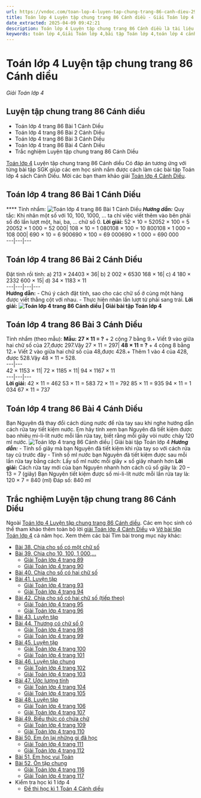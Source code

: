 ```yaml
---
url: https://vndoc.com/toan-lop-4-luyen-tap-chung-trang-86-canh-dieu-298047
title: Toán lớp 4 Luyện tập chung trang 86 Cánh diều - Giải Toán lớp 4 - VnDoc.com
date_extracted: 2025-04-09 09:42:21
description: Toán lớp 4 Luyện tập chung trang 86 Cánh diều là tài liệu tham khảo cho các em học sinh củng cố kỹ năng giải Toán SGK lớp 4.
keywords: toán lớp 4,Giải Toán lớp 4,bài tập Toán lớp 4,toán lớp 4 cánh diều,Giải toán lớp 4 cánh diều,Toán lớp 4 Tập 1,toán lớp 4 trang 86 cánh diều,Luyện tập chung trang 86 Cánh diều,Luyện tập chung trang 86 lớp 4,bài tập Luyện tập chung trang 86 Cánh diều,Giải sách Toán lớp 4,Bài tập Toán lớp 4 có lời giải,bài tập toán lớp 4 trang 86,toán lớp 4 Luyện tập chung trang 86,Luyện tập chung lớp 4
---
```


# Toán lớp 4 Luyện tập chung trang 86 Cánh diều
 _Giải Toán lớp 4_
## **Luyện tập chung trang 86 Cánh diều**
  * Toán lớp 4 trang 86 Bài 1 Cánh Diều
  * Toán lớp 4 trang 86 Bài 2 Cánh Diều
  * Toán lớp 4 trang 86 Bài 3 Cánh Diều
  * Toán lớp 4 trang 86 Bài 4 Cánh Diều
  * Trắc nghiệm Luyện tập chung trang 86 Cánh Diều

[Toán lớp 4](<https://vndoc.com/toan-lop4>) Luyện tập chung trang 86 Cánh diều Có đáp án tương ứng với từng bài tập SGK giúp các em học sinh nắm được cách làm các bài tập Toán lớp 4  sách Cánh Diều. Mời các bạn tham khảo giải [Toán lớp 4 Cánh Diều](<https://vndoc.com/toan-lop-4-canh-dieu>).
## **Toán lớp 4 trang 86 Bài 1 Cánh Diều**
**** Tính nhẩm:
![Toán lớp 4 trang 86 Bài 1 Cánh Diều](https://i.vdoc.vn/data/image/2023/05/31/giai-toan-lop-4-trang-86-tap-1.png)
_**Hướng dẫn:**_
Quy tắc: Khi nhân một số với 10, 100, 1000, ... ta chỉ việc viết thêm vào bên phải số đó lần lượt một, hai, ba, ... chữ số 0.
**Lời giải:**
52 × 10 = 52052 × 100 = 5 20052 × 1 000 = 52 000| 108 × 10 = 1 080108 × 100 = 10 800108 × 1 000 = 108 000| 690 × 10 = 6 900690 × 100 = 69 000690 × 1 000 = 690 000  
---|---|---  
## **Toán lớp 4 trang 86 Bài 2 Cánh Diều**
Đặt tính rồi tính:
a\) 213 × 24403 × 36| b\) 2 002 × 6530 168 × 16| c\) 4 180 × 2332 600 × 15| d\) 34 × 1183 × 11  
---|---|---|---  
**Hướng dẫn:**
\- Chú ý cách đặt tính, sao cho các chữ số ở cùng một hàng được viết thẳng cột với nhau.
\- Thực hiện nhân lần lượt từ phải sang trái.
**Lời giải:**
**![Toán lớp 4 trang 86 Cánh diều | Giải bài tập Toán lớp 4](https://i.vdoc.vn/data/image/2023/05/31/giai-toan-lop-4-trang-86-tap-1-1.png)**
## **Toán lớp 4 trang 86 Bài 3 Cánh Diều**
Tính nhẩm \(theo mẫu\):
**Mẫu:**
**27 × 11 = ?** \+ 2 cộng 7 bằng 9.\+ Viết 9 vào giữa hai chữ số của 27,được 297.Vậy 27 × 11 = 297| **48 × 11 = ?** \+ 4 cộng 8 bằng 12.\+ Viết 2 vào giữa hai chữ số của 48,được 428.\+ Thêm 1 vào 4 của 428, được 528.Vậy 48 × 11 = 528.  
---|---  
42 × 1153 × 11| 72 × 1185 × 11| 94 × 1167 × 11  
---|---|---  
**Lời giải:**
42 × 11 = 462
53 × 11 = 583
72 × 11 = 792
85 × 11 = 935
94 × 11 = 1 034
67 × 11 = 737
## **Toán lớp 4 trang 86 Bài 4 Cánh Diều**
Bạn Nguyên đã thay đổi cách dùng nước để rửa tay sau khi nghe hướng dẫn cách rửa tay tiết kiệm nước. Em hãy tính xem bạn Nguyên đã tiết kiệm được bao nhiêu mi-li-lít nước mỗi lần rửa tay, biết rằng mỗi giây vòi nước chảy 120 ml nước.
![Toán lớp 4 trang 86 Cánh diều | Giải bài tập Toán lớp 4](https://i.vdoc.vn/data/image/2023/05/31/giai-toan-lop-4-trang-86-tap-1-2.png)
_**Hướng dẫn:**_
\- Tính số giây mà bạn Nguyên đã tiết kiệm khi rửa tay so với cách rửa tay cũ trước đây
\- Tính số ml nước bạn Nguyên đã tiết kiệm được sau mỗi lần rửa tay bằng cách:
Lấy số ml nước mỗi giây × số giây nhanh hơn
**Lời giải:**
Cách rửa tay mới của bạn Nguyên nhanh hơn cách cũ số giây là:
20 – 13 = 7 \(giây\)
Bạn Nguyên tiết kiệm được số mi-li-lít nước mỗi lần rửa tay là:
120 × 7 = 840 \(ml\)
Đáp số: 840 ml
## **Trắc nghiệm Luyện tập chung trang 86 Cánh Diều**
Ngoài [Toán lớp 4 Luyện tập chung trang 86 Cánh diều](<https://vndoc.com/toan-lop-4-luyen-tap-chung-trang-86-canh-dieu-298047>). Các em học sinh có thể tham khảo thêm toàn bộ lời [giải Toán lớp 4 Cánh Diều](<https://vndoc.com/toan-lop-4-canh-dieu>) và [Vở bài tập Toán lớp 4](<https://vndoc.com/vo-bt-toan4>) cả năm học.
Xem thêm các bài Tìm bài trong mục này khác:
  * [Bài 38. Chia cho số có một chữ số](</giai-bai-tap-trang-77-78-sgk-toan-4-chia-cho-so-co-mot-chu-so-luyen-tap-116784>)
  * [Bài 39. Chia cho 10, 100, 1 000,...](</toan-lop-4-trang-89-90-chia-cho-10-100-1-000-canh-dieu-298058>)
    * [Giải Toán lớp 4 trang 89](</giai-toan-lop-4-trang-89-canh-dieu-324516>)
    * [Giải Toán lớp 4 trang 90](</giai-toan-lop-4-trang-90-canh-dieu-324519>)
  * [Bài 40. Chia cho số có hai chữ số](</giai-bai-tap-trang-81-sgk-toan-4-chia-cho-so-co-hai-chu-so-116816>)
  * [Bài 41. Luyện tập](</toan-lop-4-luyen-tap-93-94-canh-dieu-298063>)
    * [Giải Toán lớp 4 trang 93](</giai-toan-lop-4-trang-93-canh-dieu-324529>)
    * [Giải Toán lớp 4 trang 94](</giai-toan-lop-4-trang-94-canh-dieu-324536>)
  * [Bài 42. Chia cho số có hai chữ số \(tiếp theo\)](</giai-bai-tap-trang-84-sgk-toan-4-chia-cho-so-co-hai-chu-so-luyen-tap-tiep-theo-116833>)
    * [Giải Toán lớp 4 trang 95](</giai-toan-lop-4-trang-95-canh-dieu-324544>)
    * [Giải Toán lớp 4 trang 96](</giai-bai-tap-trang-96-sgk-toan-4-luyen-tap-dau-hieu-chia-het-cho-2-va-dau-hieu-chia-het-cho-5-117086>)
  * [Bài 43. Luyện tập](</toan-lop-4-luyen-tap-trang-97-canh-dieu-298067>)
  * [Bài 44. Thương có chữ số 0](</giai-bai-tap-trang-85-sgk-toan-4-thuong-co-chu-so-0-116950>)
    * [Giải Toán lớp 4 trang 98](</giai-bai-tap-trang-98-sgk-toan-4-luyen-tap-dau-hieu-chia-het-cho-9-va-dau-hieu-chia-het-cho-3-117136>)
    * [Giải Toán lớp 4 trang 99](</giai-toan-lop-4-trang-99-canh-dieu-324570>)
  * [Bài 45. Luyện tập](</toan-lop-4-luyen-tap-trang-100-101-canh-dieu-298070>)
    * [Giải Toán lớp 4 trang 100](</giai-bai-tap-trang-100-101-sgk-toan-4-ki-lo-met-vuong-luyen-tap-ki-lo-met-vuong-117155>)
    * [Giải Toán lớp 4 trang 101](</toan-lop-4-trang-101-225465>)
  * [Bài 46. Luyện tập chung](</toan-lop-4-luyen-tap-chung-trang-102-103-canh-dieu-298076>)
    * [Giải Toán lớp 4 trang 102](</giai-toan-lop-4-trang-102-canh-dieu-324620>)
    * [Giải Toán lớp 4 trang 103](</giai-toan-lop-4-trang-103-canh-dieu-324625>)
  * [Bài 47. Ước lượng tính](</toan-lop-4-trang-104-105-uoc-luong-tinh-canh-dieu-298078>)
    * [Giải Toán lớp 4 trang 104](</toan-lop-4-trang-104-225466>)
    * [Giải Toán lớp 4 trang 105](</giai-bai-tap-trang-104-105-sgk-toan-4-luyen-tap-dien-tich-hinh-binh-hanh-117337>)
  * [Bài 48. Luyện tập](</toan-lop-4-luyen-tap-trang-106-107-canh-dieu-298089>)
    * [Giải Toán lớp 4 trang 106](</giai-toan-lop-4-trang-106-canh-dieu-324678>)
    * [Giải Toán lớp 4 trang 107](</giai-toan-lop-4-trang-107-canh-dieu-324686>)
  * [Bài 49. Biểu thức có chứa chữ](</giai-bai-tap-trang-6-7-sgk-toan-4-bieu-thuc-co-chua-mot-chu-luyen-tap-115834>)
    * [Giải Toán lớp 4 trang 109](</giai-toan-lop-4-trang-109-canh-dieu-324694>)
    * [Giải Toán lớp 4 trang 110](</toan-lop-4-trang-110-225703>)
  * [Bài 50. Em ôn lại những gì đã học](</toan-lop-4-trang-111-112-em-on-lai-nhung-gi-da-hoc-canh-dieu-298096>)
    * [Giải Toán lớp 4 trang 111](</giai-toan-lop-4-trang-111-canh-dieu-324738>)
    * [Giải Toán lớp 4 trang 112](</giai-bai-tap-trang-112-sgk-toan-4-phan-so-bang-nhau-119493>)
  * [Bài 51. Em học vui Toán](</toan-lop-4-trang-113-114-115-em-hoc-vui-toan-canh-dieu-298101>)
  * [Bài 52. Ôn tập chung](</toan-lop-4-trang-116-117-118-on-tap-chung-canh-dieu-298105>)
    * [Giải Toán lớp 4 trang 116](</giai-toan-lop-4-trang-116-canh-dieu-324746>)
    * [Giải Toán lớp 4 trang 117](</giai-toan-lop-4-trang-117-canh-dieu-324752>)
  * Kiểm tra học kì 1 lớp 4
    * [Đề thi học kì 1 Toán 4 Cánh diều](</de-kiem-tra-toan-lop-4-hoc-ki-1-canh-dieu>)

